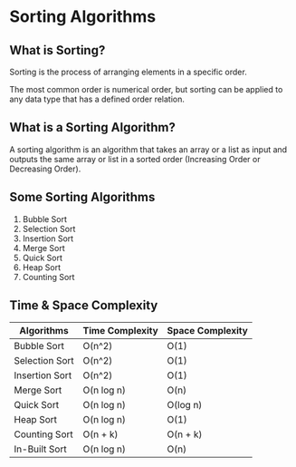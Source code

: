 # Sorting Algorithms

## What is Sorting?

Sorting is the process of arranging elements in a specific order.

The most common order is numerical order, but sorting can be applied to any data type that has a defined order relation.

## What is a Sorting Algorithm?

A sorting algorithm is an algorithm that takes an array or a list as input and outputs the same array or list in a sorted order (Increasing Order or Decreasing Order).

## Some Sorting Algorithms

1. Bubble Sort
2. Selection Sort
3. Insertion Sort
4. Merge Sort
5. Quick Sort
6. Heap Sort
7. Counting Sort

## Time & Space Complexity

|Algorithms|Time Complexity|Space Complexity|
|---|---|---|
|Bubble Sort|O(n^2)|O(1)|
|Selection Sort|O(n^2)|O(1)|
|Insertion Sort|O(n^2)|O(1)|
|Merge Sort|O(n log n)|O(n)|
|Quick Sort|O(n log n)|O(log n)|
|Heap Sort|O(n log n)|O(1)|
|Counting Sort|O(n + k)|O(n + k)|
|In-Built Sort|O(n log n)|O(n)|
